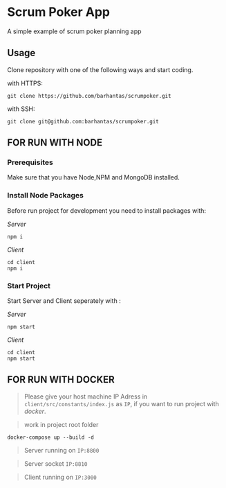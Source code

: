 # Scrum Poker App

A simple example of scrum poker planning app

## Usage

Clone repository with one of the following ways and start coding.

with HTTPS:

```shell
git clone https://github.com/barhantas/scrumpoker.git
```

with SSH:

```shell
git clone git@github.com:barhantas/scrumpoker.git
```
## FOR RUN WITH NODE

### Prerequisites
Make sure that you have Node,NPM and MongoDB installed.

### Install Node Packages
Before run project for development you need to install packages with:

*Server*
```shell
npm i
```

*Client*

```shell
cd client
npm i
```

### Start Project
Start Server and Client seperately with :

*Server*
```shell
npm start
```

*Client*
```shell
cd client
npm start
```



## FOR RUN WITH DOCKER

> Please give your host machine IP Adress in `client/src/constants/index.js` as `IP`, if you want to run project with *docker*.

> work in project root folder

```shell
docker-compose up --build -d
```

> Server running on  `IP:8800`

> Server socket  `IP:8810`

> Client running on `IP:3000`

